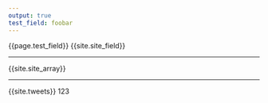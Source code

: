 ```yaml
---
output: true
test_field: foobar
---
```

{{page.test_field}}
{{site.site_field}}

---
{{site.site_array}}

---
{{site.tweets}}
123
